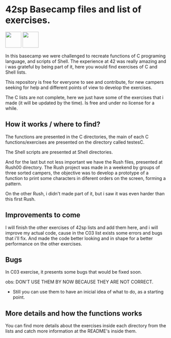 # 42sp Basecamp files and list of exercises.

<img height="50px" width="50px" src="https://cdn.jsdelivr.net/gh/devicons/devicon/icons/c/c-original.svg"/> <img height="50px" width="50px" src="https://cdn.jsdelivr.net/gh/devicons/devicon/icons/bash/bash-original.svg"/>

In this basecamp we were challenged to recreate functions of C programing language, and scripts of Shell.
The experience at 42 was really amazing and i was grateful by being part of it, here you would find
exercises of C and Shell lists.

This repository is free for everyone to see and contribute, for new campers seeking for help and different
points of view to develop the exercises.

The C lists are not complete, here we just have some of the exercises that i made (it will be updated by the time).
Is free and under no license for a while.

## How it works / where to find?

The functions are presented in the C directories, the main of each C functions/exercises are presented on the directory called testesC.

The Shell scripts are presented at Shell directories.

And for the last but not less important we have the Rush files, presented at Rush00 directory.
The Rush project was made in a weekend by groups of three sorted campers, the objective was
to develop a prototype of a function to print some characters in diferent orders on the screen, forming a pattern.

On the other Rush, i didn't made part of it, but i saw it was even harder than this first Rush.

## Improvements to come

I will finish the other exercises of 42sp lists and add them here, and i will improve my actual code, cause in the C03 list exists some errors and bugs that i'll fix. And made the code better looking and in shape for a better performance on the other exercises.

## Bugs

In C03 exercise, it presents some bugs that would be fixed soon.

obs: DON'T USE THEM BY NOW BECAUSE THEY ARE NOT CORRECT.

- Still you can use them to have an inicial idea of what to do, as a starting point.

## More details and how the functions works

You can find more details about the exercises inside each directory from the lists and catch more information at the README's inside them.